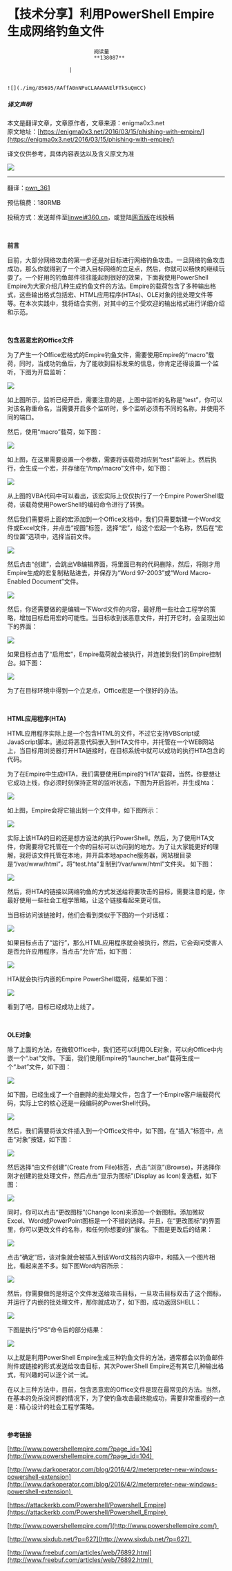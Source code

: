 
# 【技术分享】利用PowerShell Empire生成网络钓鱼文件


                                阅读量   
                                **138087**
                            
                        |
                        
                                                                                                                                    ![](./img/85695/AAffA0nNPuCLAAAAAElFTkSuQmCC)
                                                                                            



##### 译文声明

本文是翻译文章，文章原作者，文章来源：enigma0x3.net
                                <br>原文地址：[https://enigma0x3.net/2016/03/15/phishing-with-empire/](https://enigma0x3.net/2016/03/15/phishing-with-empire/)

译文仅供参考，具体内容表达以及含义原文为准

**[![](./img/85695/t012ec3ba6be5dae46a.png)](./img/85695/t012ec3ba6be5dae46a.png)**

****

翻译：[pwn_361](http://bobao.360.cn/member/contribute?uid=2798962642)

预估稿费：180RMB

投稿方式：发送邮件至[linwei#360.cn](mailto:linwei@360.cn)，或登陆[网页版](http://bobao.360.cn/contribute/index)在线投稿

**<br>**

**前言**

目前，大部分网络攻击的第一步还是对目标进行网络钓鱼攻击。一旦网络钓鱼攻击成功，那么你就得到了一个进入目标网络的立足点，然后，你就可以畅快的继续玩耍了。一个好用的钓鱼邮件往往能起到很好的效果，下面我使用PowerShell Empire为大家介绍几种生成钓鱼文件的方法。Empire的载荷包含了多种输出格式，这些输出格式包括宏、HTML应用程序(HTAs)、OLE对象的批处理文件等等。在本次实践中，我将结合实例，对其中的三个受欢迎的输出格式进行详细介绍和示范。

<br>

**包含恶意宏的Office文件**

为了产生一个Office宏格式的Empire钓鱼文件，需要使用Empire的“macro”载荷，同时，当成功钓鱼后，为了能收到目标发来的信息，你肯定还得设置一个监听，下图为开启监听：

[![](./img/85695/AAffA0nNPuCLAAAAAElFTkSuQmCC)](https://p1.ssl.qhimg.com/t01d6855eb4d34720e6.png)

如上图所示，监听已经开启，需要注意的是，上图中监听的名称是“test”，你可以对该名称重命名，当需要开启多个监听时，多个监听必须有不同的名称，并使用不同的端口。

然后，使用“macro”载荷，如下图：

[![](./img/85695/AAffA0nNPuCLAAAAAElFTkSuQmCC)](https://p5.ssl.qhimg.com/t0193df4b1e3350600d.png)

如上图，在这里需要设置一个参数，需要将该载荷对应到“test”监听上。然后执行，会生成一个宏，并存储在“/tmp/macro”文件中，如下图：

[![](./img/85695/AAffA0nNPuCLAAAAAElFTkSuQmCC)](https://p3.ssl.qhimg.com/t011884199794a971c6.png)

从上图的VBA代码中可以看出，该宏实际上仅仅执行了一个Empire PowerShell载荷，该载荷使用PowerShell的编码命令进行了转换。

然后我们需要将上面的宏添加到一个Office文档中，我们只需要新建一个Word文件或Excel文件，并点击“视图”标签，选择“宏”，给这个宏起一个名称，然后在“宏的位置”选项中，选择当前文件。

[![](./img/85695/AAffA0nNPuCLAAAAAElFTkSuQmCC)](https://p4.ssl.qhimg.com/t01186b8f88bbd3c1dc.png)

然后点击“创建”，会跳出VB编辑界面，将里面已有的代码删除，然后，将刚才用Empire生成的宏复制粘贴进去，并保存为“Word 97-2003”或“Word Macro-Enabled Document”文件。

[![](./img/85695/AAffA0nNPuCLAAAAAElFTkSuQmCC)](https://p5.ssl.qhimg.com/t01aa3c6e759e1b4050.png)

然后，你还需要做的是编辑一下Word文件的内容，最好用一些社会工程学的策略，增加目标启用宏的可能性。当目标收到该恶意文件，并打开它时，会呈现出如下的界面：

[![](./img/85695/AAffA0nNPuCLAAAAAElFTkSuQmCC)](https://p5.ssl.qhimg.com/t011b62ff087df855f0.png)

如果目标点击了“启用宏”，Empire载荷就会被执行，并连接到我们的Empire控制台。如下图：

[![](./img/85695/AAffA0nNPuCLAAAAAElFTkSuQmCC)](https://p3.ssl.qhimg.com/t01cde77cf1b7f221c5.png)

为了在目标环境中得到一个立足点，Office宏是一个很好的办法。

<br>

**HTML应用程序(HTA)**

HTML应用程序实际上是一个包含HTML的文件，不过它支持VBScript或JavaScript脚本。通过将恶意代码嵌入到HTA文件中，并托管在一个WEB网站上，当目标用浏览器打开HTA链接时，在目标系统中就可以成功的执行HTA包含的代码。

为了在Empire中生成HTA，我们需要使用Empire的“HTA”载荷，当然，你要想让它成功上线，你必须时刻保持正常的监听状态，下图为开启监听，并生成hta：

[![](./img/85695/AAffA0nNPuCLAAAAAElFTkSuQmCC)](https://p4.ssl.qhimg.com/t018dcdc81b360ab284.png)

如上图，Empire会将它输出到一个文件中，如下图所示：

[![](./img/85695/AAffA0nNPuCLAAAAAElFTkSuQmCC)](https://p5.ssl.qhimg.com/t01bb68935154f5b20d.png)

实际上该HTA的目的还是想方设法的执行PowerShell。然后，为了使用HTA文件，你需要将它托管在一个你的目标可以访问到的地方。为了让大家能更好的理解，我将该文件托管在本地，并开启本地apache服务器，网站根目录是“/var/www/html”，将“test.hta”复制到“/var/www/html”文件夹。 如下图：

[![](./img/85695/AAffA0nNPuCLAAAAAElFTkSuQmCC)](https://p0.ssl.qhimg.com/t01684556b73efea928.png)

然后，将HTA的链接以网络钓鱼的方式发送给将要攻击的目标，需要注意的是，你最好使用一些社会工程学策略，让这个链接看起来更可信。

当目标访问该链接时，他们会看到类似于下图的一个对话框：

[![](./img/85695/AAffA0nNPuCLAAAAAElFTkSuQmCC)](https://p2.ssl.qhimg.com/t01d7ebab409083b0f1.png)

如果目标点击了“运行”，那么HTML应用程序就会被执行，然后，它会询问受害人是否允许应用程序，当点击“允许”后，如下图：

[![](./img/85695/AAffA0nNPuCLAAAAAElFTkSuQmCC)](https://p0.ssl.qhimg.com/t01b080bde69f97b5f4.png)

HTA就会执行内嵌的Empire PowerShell载荷，结果如下图：

[![](./img/85695/AAffA0nNPuCLAAAAAElFTkSuQmCC)](https://p0.ssl.qhimg.com/t01d15afc0619c30e4b.png)

看到了吧，目标已经成功上线了。

<br>

**OLE对象**

除了上面的方法，在微软Office中，我们还可以利用OLE对象，可以向Office中内嵌一个“.bat”文件。下面，我们使用Empire的“launcher_bat”载荷生成一个“.bat”文件，如下图：

[![](./img/85695/AAffA0nNPuCLAAAAAElFTkSuQmCC)](https://p2.ssl.qhimg.com/t015955d9da439cce55.png)

如下图，已经生成了一个自删除的批处理文件，包含了一个Empire客户端载荷代码，实际上它的核心还是一段编码的PowerShell代码。

[![](./img/85695/AAffA0nNPuCLAAAAAElFTkSuQmCC)](https://p1.ssl.qhimg.com/t01f574efe519a7213c.png)

然后，我们需要将该文件插入到一个Office文件中，如下图，在“插入”标签中，点击“对象”按钮，如下图：

[![](./img/85695/AAffA0nNPuCLAAAAAElFTkSuQmCC)](https://p1.ssl.qhimg.com/t01de2c4ef0b55ef41b.png)

然后选择“由文件创建”(Create from File)标签，点击“浏览”(Browse)，并选择你刚才创建的批处理文件，然后点击“显示为图标”(Display as Icon)复选框，如下图：

[![](./img/85695/AAffA0nNPuCLAAAAAElFTkSuQmCC)](https://p4.ssl.qhimg.com/t01e37a351569e9ee73.png)

同时，你可以点击“更改图标”(Change Icon)来添加一个新图标。添加微软Excel、Word或PowerPoint图标是一个不错的选择。并且，在“更改图标”的界面里，你可以更改文件的名称，和任何你想要的扩展名。下图是更改后的结果：

[![](./img/85695/AAffA0nNPuCLAAAAAElFTkSuQmCC)](https://p2.ssl.qhimg.com/t01c8003a376436226d.png)

点击“确定”后，该对象就会被插入到该Word文档的内容中，和插入一个图片相比，看起来差不多。如下图Word内容所示：

[![](./img/85695/AAffA0nNPuCLAAAAAElFTkSuQmCC)](https://p3.ssl.qhimg.com/t01d8863856d8e4a0da.png)

然后，你需要做的是将这个文件发送给攻击目标，一旦攻击目标双击了这个图标，并运行了内嵌的批处理文件，那你就成功了，如下图，成功返回SHELL：

[![](./img/85695/AAffA0nNPuCLAAAAAElFTkSuQmCC)](https://p0.ssl.qhimg.com/t0131693663ceea40b3.png)

下图是执行“PS”命令后的部分结果：

[![](./img/85695/AAffA0nNPuCLAAAAAElFTkSuQmCC)](https://p0.ssl.qhimg.com/t01eb784bf7f2ad2c21.png)

以上就是利用PowerShell Empire生成三种钓鱼文件的方法，通常都会以钓鱼邮件附件或链接的形式发送给攻击目标，其次PowerShell Empire还有其它几种输出格式，有兴趣的可以逐个试一试。

在以上三种方法中，目前，包含恶意宏的Office文件是现在最常见的方法。当然，在基本的免杀没问题的情况下，为了使钓鱼攻击最终能成功，需要非常重视的一点是：精心设计的社会工程学策略。

<br>

**参考链接**

[http://www.powershellempire.com/?page_id=104](http://www.powershellempire.com/?page_id=104) 

[http://www.darkoperator.com/blog/2016/4/2/meterpreter-new-windows-powershell-extension](http://www.darkoperator.com/blog/2016/4/2/meterpreter-new-windows-powershell-extension) 

[https://attackerkb.com/Powershell/Powershell_Empire](https://attackerkb.com/Powershell/Powershell_Empire) 

[http://www.powershellempire.com/](http://www.powershellempire.com/) 

[http://www.sixdub.net/?p=627](http://www.sixdub.net/?p=627) 

[http://www.freebuf.com/articles/web/76892.html](http://www.freebuf.com/articles/web/76892.html) 
